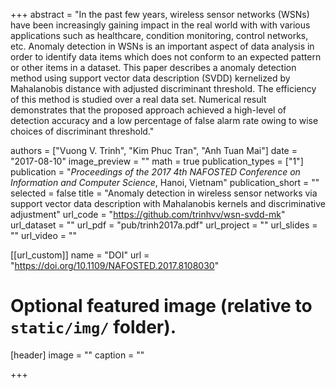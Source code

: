 +++
abstract = "In the past few years, wireless sensor networks (WSNs) have been increasingly gaining impact in the real world with with various applications such as healthcare, condition monitoring, control networks, etc. Anomaly detection in WSNs is an important aspect of data analysis in order to identify data items which does not conform to an expected pattern or other items in a dataset. This paper describes a anomaly detection method using support vector data description (SVDD) kernelized by Mahalanobis distance with adjusted discriminant threshold. The efficiency of this method is studied over a real data set. Numerical result demonstrates that the proposed approach achieved a high-level of detection accuracy and a low percentage of false alarm rate owing to wise choices of discriminant threshold."

authors = ["Vuong V. Trinh", "Kim Phuc Tran", "Anh Tuan Mai"]
date = "2017-08-10"
image_preview = ""
math = true
publication_types = ["1"]
publication = "*Proceedings of the 2017 4th NAFOSTED Conference on Information and Computer Science*, Hanoi, Vietnam"
publication_short = ""
selected = false
title = "Anomaly detection in wireless sensor networks via support vector data description with Mahalanobis kernels and discriminative adjustment"
url_code = "https://github.com/trinhvv/wsn-svdd-mk"
url_dataset = ""
url_pdf = "pub/trinh2017a.pdf"
url_project = ""
url_slides = ""
url_video = ""

[[url_custom]]
name = "DOI"
url = "https://doi.org/10.1109/NAFOSTED.2017.8108030"

# Optional featured image (relative to `static/img/` folder).
[header]
image = ""
caption = ""

+++

